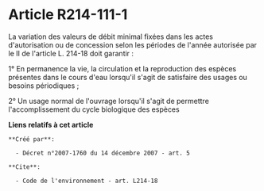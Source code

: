 # Article R214-111-1

La variation des valeurs de débit minimal fixées dans les actes d'autorisation ou de concession selon les périodes de l'année
autorisée par le II de l'article L. 214-18 doit garantir :

1° En permanence la vie, la circulation et la reproduction des espèces présentes dans le cours d'eau lorsqu'il s'agit de
satisfaire des usages ou besoins périodiques ;

2° Un usage normal de l'ouvrage lorsqu'il s'agit de permettre l'accomplissement du cycle biologique des espèces

**Liens relatifs à cet article**

	**Créé par**:

	  - Décret n°2007-1760 du 14 décembre 2007 - art. 5

	**Cite**:

	  - Code de l'environnement - art. L214-18
